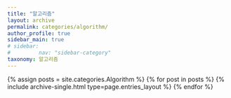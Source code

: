 ```yaml
---
title: "알고리즘"
layout: archive
permalink: categories/algorithm/
author_profile: true
sidebar_main: true
# sidebar:
#         nav: "sidebar-category"
taxonomy: 알고리즘
---
```



{% assign posts = site.categories.Algorithm %}
{% for post in posts %} {% include archive-single.html type=page.entries_layout %} {% endfor %}
